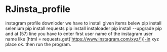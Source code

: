 # RJinsta_profile
instagram profile downloder
we have to install given items belew
pip install selenium
pip install requests
pip install instaloader
pip install --upgrade pip
and 
at (57) line you have to enter first user name of the instagram user name 
like [html = requests.get('https://www.instagram.com/xyz/')]-in xyz place ok.
then run the program.

